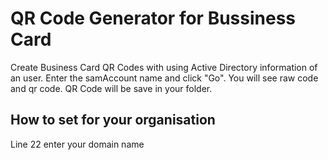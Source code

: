 # QR Code Generator for Bussiness Card

Create Business Card QR Codes with using Active Directory information of an user.
Enter the samAccount name and click "Go".
You will see raw code and qr code. QR Code will be save in your folder.

## How to set for your organisation
Line 22 enter your domain name
